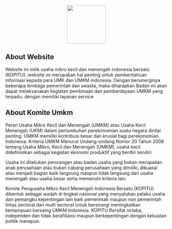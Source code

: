 <p align="center"><a href="https://laravel.com" target="_blank"><img src="https://github.com/SafnaPrasetiono/komite-umkm/blob/main/public/images/logo/kopitu.png" width="120"></a></p>

## About Website

Website ini milik usaha mikro kecil dan menengah indonesia bersatu (KOPITU). website ini merupakan hal penting untuk pemberitahuan informasi kepada para UMK dan UMKM indonesia. Dengan bersinerginya beberapa lembaga pemerintah dan swasta, maka diharapkan Badan ini akan dapat melaksanakan kegiatan pembinaan dan pemberdayaan UMKM yang terpadu. dengan memiliki layanan service

## About Komite Umkm

Peran Usaha Mikro Kecil dan Menengah (UMKM) atau Usaha Kecil Menengah (UKM) dalam pertumbuhan perekonomian suatu negara dinilai penting. UMKM memiliki kontribusi besar dan krusial bagi perekonomian Indonesia. Kriteria UMKM Menurut Undang-undang Nomor 20 Tahun 2008 tentang Usaha Mikro, Kecil dan Menengah (UMKM), usaha kecil didefinisikan sebagai kegiatan ekonomi produktif yang berdiri sendiri. 

Usaha ini dilakukan perorangan atau badan usaha yang bukan merupakan anak perusahaan atau bukan cabang perusahaan yang dimiliki, dikuasai atau menjadi bagian baik langsung maupun tidak langsung dari usaha menengah atau usaha besar serta memenuhi kriteria lain.

Komite Pengusaha Mikro Kecil Menengah Indonesia Bersatu (KOPITU) dibentuk sebagai wadah di tingkat nasional yang menyatukan pelaku usaha dan pemangku kepentingan lain baik pemerintah maupun non pemerintah lintas sectoral dan multi sectoral untuk bersinergi meningkatkan kemampuan bersaing UMKM Indonesia. KOPITU Bersifat nirlaba, independen dan tidak berafiliansi maupun berkepentingan dengan kekuatan politik manapun.


